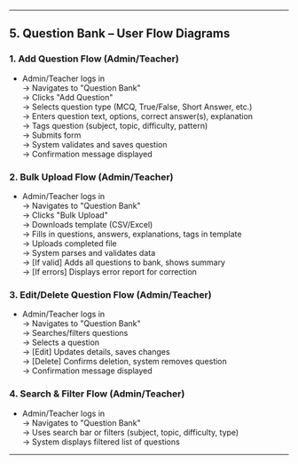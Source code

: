 ---

## 5. Question Bank – User Flow Diagrams

### 1. Add Question Flow (Admin/Teacher)
- Admin/Teacher logs in  
  → Navigates to "Question Bank"  
  → Clicks "Add Question"  
  → Selects question type (MCQ, True/False, Short Answer, etc.)  
  → Enters question text, options, correct answer(s), explanation  
  → Tags question (subject, topic, difficulty, pattern)  
  → Submits form  
  → System validates and saves question  
  → Confirmation message displayed

### 2. Bulk Upload Flow (Admin/Teacher)
- Admin/Teacher logs in  
  → Navigates to "Question Bank"  
  → Clicks "Bulk Upload"  
  → Downloads template (CSV/Excel)  
  → Fills in questions, answers, explanations, tags in template  
  → Uploads completed file  
  → System parses and validates data  
    → [If valid] Adds all questions to bank, shows summary  
    → [If errors] Displays error report for correction

### 3. Edit/Delete Question Flow (Admin/Teacher)
- Admin/Teacher logs in  
  → Navigates to "Question Bank"  
  → Searches/filters questions  
  → Selects a question  
    → [Edit] Updates details, saves changes  
    → [Delete] Confirms deletion, system removes question  
  → Confirmation message displayed

### 4. Search & Filter Flow (Admin/Teacher)
- Admin/Teacher logs in  
  → Navigates to "Question Bank"  
  → Uses search bar or filters (subject, topic, difficulty, type)  
  → System displays filtered list of questions

---